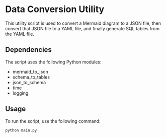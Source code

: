 # Data Conversion Utility

This utility script is used to convert a Mermaid diagram to a JSON file, then convert that JSON file to a YAML file, and finally generate SQL tables from the YAML file.

## Dependencies

The script uses the following Python modules:

- mermaid_to_json
- schema_to_tables
- json_to_schema
- time
- logging

## Usage

To run the script, use the following command:

```bash
python main.py